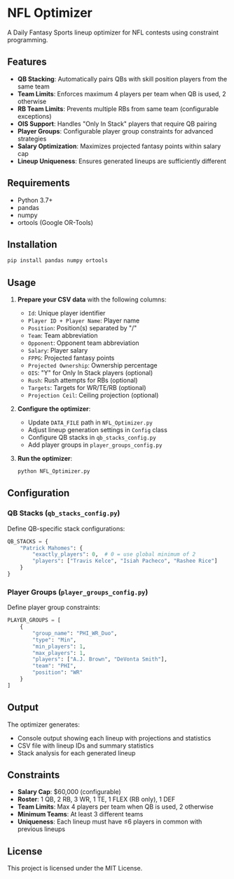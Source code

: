 # NFL Optimizer

A Daily Fantasy Sports lineup optimizer for NFL contests using constraint programming.

## Features

- **QB Stacking**: Automatically pairs QBs with skill position players from the same team
- **Team Limits**: Enforces maximum 4 players per team when QB is used, 2 otherwise
- **RB Team Limits**: Prevents multiple RBs from same team (configurable exceptions)
- **OIS Support**: Handles "Only In Stack" players that require QB pairing
- **Player Groups**: Configurable player group constraints for advanced strategies
- **Salary Optimization**: Maximizes projected fantasy points within salary cap
- **Lineup Uniqueness**: Ensures generated lineups are sufficiently different

## Requirements

- Python 3.7+
- pandas
- numpy
- ortools (Google OR-Tools)

## Installation

```bash
pip install pandas numpy ortools
```

## Usage

1. **Prepare your CSV data** with the following columns:
   - `Id`: Unique player identifier
   - `Player ID + Player Name`: Player name
   - `Position`: Position(s) separated by "/"
   - `Team`: Team abbreviation
   - `Opponent`: Opponent team abbreviation
   - `Salary`: Player salary
   - `FPPG`: Projected fantasy points
   - `Projected Ownership`: Ownership percentage
   - `OIS`: "Y" for Only In Stack players (optional)
   - `Rush`: Rush attempts for RBs (optional)
   - `Targets`: Targets for WR/TE/RB (optional)
   - `Projection Ceil`: Ceiling projection (optional)

2. **Configure the optimizer**:
   - Update `DATA_FILE` path in `NFL_Optimizer.py`
   - Adjust lineup generation settings in `Config` class
   - Configure QB stacks in `qb_stacks_config.py`
   - Add player groups in `player_groups_config.py`

3. **Run the optimizer**:
   ```bash
   python NFL_Optimizer.py
   ```

## Configuration

### QB Stacks (`qb_stacks_config.py`)

Define QB-specific stack configurations:

```python
QB_STACKS = {
    "Patrick Mahomes": {
        "exactly_players": 0,  # 0 = use global minimum of 2
        "players": ["Travis Kelce", "Isiah Pacheco", "Rashee Rice"]
    }
}
```

### Player Groups (`player_groups_config.py`)

Define player group constraints:

```python
PLAYER_GROUPS = [
    {
        "group_name": "PHI_WR_Duo",
        "type": "Min",
        "min_players": 1,
        "max_players": 1,
        "players": ["A.J. Brown", "DeVonta Smith"],
        "team": "PHI",
        "position": "WR"
    }
]
```

## Output

The optimizer generates:
- Console output showing each lineup with projections and statistics
- CSV file with lineup IDs and summary statistics
- Stack analysis for each generated lineup

## Constraints

- **Salary Cap**: $60,000 (configurable)
- **Roster**: 1 QB, 2 RB, 3 WR, 1 TE, 1 FLEX (RB only), 1 DEF
- **Team Limits**: Max 4 players per team when QB is used, 2 otherwise
- **Minimum Teams**: At least 3 different teams
- **Uniqueness**: Each lineup must have ≤6 players in common with previous lineups

## License

This project is licensed under the MIT License. 